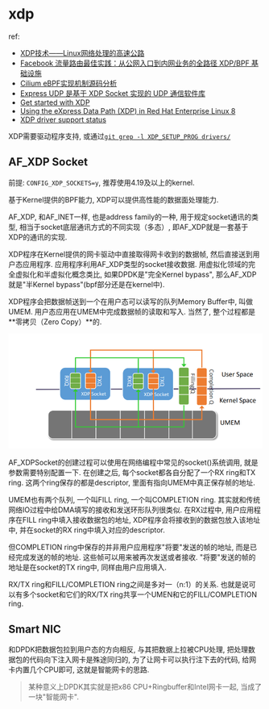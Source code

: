 # xdp
ref:
- [XDP技术——Linux网络处理的高速公路](https://dockone.io/article/2434730)
- [Facebook 流量路由最佳实践：从公网入口到内网业务的全路径 XDP/BPF 基础设施](http://arthurchiao.art/blog/facebook-from-xdp-to-socket-zh/)
- [Cilium eBPF实现机制源码分析](https://www.cnxct.com/how-does-cilium-use-ebpf-with-go-and-c/)
- [Express UDP 是基于 XDP Socket 实现的 UDP 通信软件库](https://gitee.com/anolis/ExpressUDP)
- [Get started with XDP](https://developers.redhat.com/blog/2021/04/01/get-started-with-xdp)
- [Using the eXpress Data Path (XDP) in Red Hat Enterprise Linux 8](https://www.redhat.com/en/blog/using-express-data-path-xdp-red-hat-enterprise-linux-8)
- [XDP driver support status](https://github.com/xdp-project/xdp-project/blob/master/areas/drivers/README.org)

XDP需要驱动程序支持, 或通过[`git grep -l XDP_SETUP_PROG drivers/`](https://github.com/iovisor/bcc/blob/master/docs/kernel-versions.md)

## AF_XDP Socket
前提: `CONFIG_XDP_SOCKETS=y`, 推荐使用4.19及以上的kernel.

基于Kernel提供的BPF能力, XDP可以提供高性能的数据面处理能力.

AF_XDP, 和AF_INET一样, 也是address family的一种, 用于规定socket通讯的类型, 相当于socket底层通讯方式的不同实现（多态）, 即AF_XDP就是一套基于XDP的通讯的实现.

XDP程序在Kernel提供的网卡驱动中直接取得网卡收到的数据帧, 然后直接送到用户态应用程序. 应用程序利用AF_XDP类型的socket接收数据. 用虚拟化领域的完全虚拟化和半虚拟化概念类比, 如果DPDK是"完全Kernel bypass", 那么AF_XDP就是"半Kernel bypass"(bpf部分还是在kernel中).

XDP程序会把数据帧送到一个在用户态可以读写的队列Memory Buffer中, 叫做UMEM. 用户态应用在UMEM中完成数据帧的读取和写入. 当然了, 整个过程都是**零拷贝（Zero Copy）**的.

![](/misc/img/net/xdp/AUoFzQ.png)

AF_XDPSocket的创建过程可以使用在网络编程中常见的socket()系统调用, 就是参数需要特别配置一下. 在创建之后, 每个socket都各自分配了一个RX ring和TX ring. 这两个ring保存的都是descriptor, 里面有指向UMEM中真正保存帧的地址.

UMEM也有两个队列, 一个叫FILL ring, 一个叫COMPLETION ring. 其实就和传统网络IO过程中给DMA填写的接收和发送环形队列很类似. 在RX过程中, 用户应用程序在FILL ring中填入接收数据包的地址, XDP程序会将接收到的数据包放入该地址中, 并在socket的RX ring中填入对应的descriptor.

但COMPLETION ring中保存的并非用户应用程序"将要"发送的帧的地址, 而是已经完成发送的帧的地址. 这些帧可以用来被再次发送或者接收. "将要"发送的帧的地址是在socket的TX ring中, 同样由用户应用填入.

RX/TX ring和FILL/COMPLETION ring之间是多对一（n:1）的关系. 也就是说可以有多个socket和它们的RX/TX ring共享一个UMEN和它的FILL/COMPLETION ring.

## Smart NIC
和DPDK把数据包拉到用户态的方向相反, 与其把数据上拉被CPU处理, 把处理数据包的代码向下注入网卡是殊途同归的, 为了让网卡可以执行注下去的代码, 给网卡内置几个CPU即可, 这就是智能网卡的思路.

> 某种意义上DPDK其实就是把x86 CPU+Ringbuffer和Intel网卡一起, 当成了一块"智能网卡".
